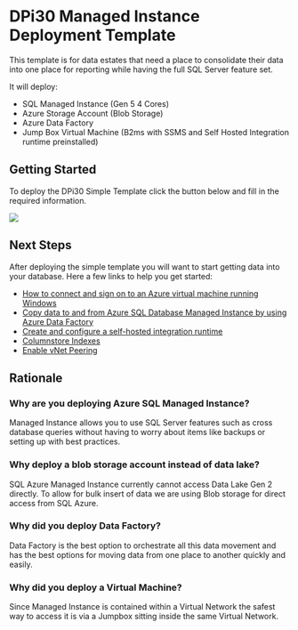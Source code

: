 # DPi30 Managed Instance Deployment Template
This template is for data estates that need a place to consolidate their data into one place for reporting while having the full SQL Server feature set. 

It will deploy: 
* SQL Managed Instance (Gen 5 4 Cores)
* Azure Storage Account (Blob Storage)
* Azure Data Factory
* Jump Box Virtual Machine (B2ms with SSMS and Self Hosted Integration runtime preinstalled)

## Getting Started
To deploy the DPi30 Simple Template click the button below and fill in the required information.

<a href="https://portal.azure.com/#create/Microsoft.Template/uri/https%3A%2F%2Fraw.githubusercontent.com%2Fcbattlegear%2Fdpi30%2Fmaster%2Fmanagedinstance%2Fdpi30managedinstance.json" target ="_blank">
    <img src="https://azurecomcdn.azureedge.net/mediahandler/acomblog/media/Default/blog/deploybutton.png"></img>
</a>

## Next Steps
After deploying the simple template you will want to start getting data into your database. Here a few links to help you get started:
* [How to connect and sign on to an Azure virtual machine running Windows](https://docs.microsoft.com/en-us/azure/virtual-machines/windows/connect-logon)
* [Copy data to and from Azure SQL Database Managed Instance by using Azure Data Factory](https://docs.microsoft.com/en-us/azure/data-factory/connector-azure-sql-database-managed-instance)
* [Create and configure a self-hosted integration runtime](https://docs.microsoft.com/en-us/azure/data-factory/create-self-hosted-integration-runtime)
* [Columnstore Indexes](https://docs.microsoft.com/en-us/sql/relational-databases/indexes/columnstore-indexes-overview?view=sql-server-ver15)
* [Enable vNet Peering](https://docs.microsoft.com/en-us/azure/virtual-network/virtual-network-manage-peering)

## Rationale

### Why are you deploying Azure SQL Managed Instance?
Managed Instance allows you to use SQL Server features such as cross database queries without having to worry about items like backups or setting up with best practices.

### Why deploy a blob storage account instead of data lake?
SQL Azure Managed Instance currently cannot access Data Lake Gen 2 directly. To allow for bulk insert of data we are using Blob storage for direct access from SQL Azure.

### Why did you deploy Data Factory?
Data Factory is the best option to orchestrate all this data movement and has the best options for moving data from one place to another quickly and easily.

### Why did you deploy a Virtual Machine?
Since Managed Instance is contained within a Virtual Network the safest way to access it is via a Jumpbox sitting inside the same Virtual Network.
